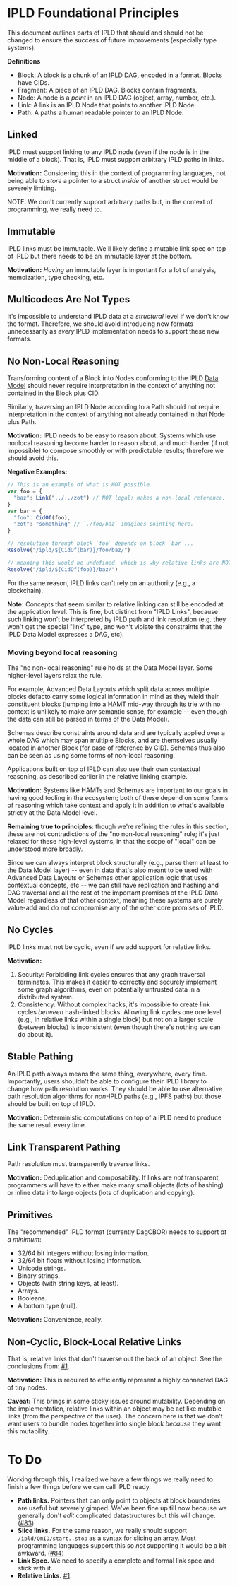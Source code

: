# IPLD Foundational Principles

This document outlines parts of IPLD that should and should not be changed to
ensure the success of future improvements (especially type systems).

**Definitions**

* Block: A block is a chunk of an IPLD DAG, encoded in a format. Blocks have CIDs.
* Fragment: A piece of an IPLD DAG. Blocks contain fragments.
* Node: A node is a *point* in an IPLD DAG (object, array, number, etc.).
* Link: A link is an IPLD Node that points to another IPLD Node.
* Path: A paths a human readable pointer to an IPLD Node.

## Linked

IPLD must support linking to any IPLD node (even if the node is in the middle of
a block). That is, IPLD must support arbitrary IPLD paths in links.

**Motivation:** Considering this in the context of programming languages, not
being able to *store* a pointer to a struct *inside* of another struct would be
severely limiting.

NOTE: We don't currently support arbitrary paths but, in the context of
programming, we really need to.

## Immutable

IPLD links must be immutable. We'll likely define a mutable link spec on top of
IPLD but there needs to be an immutable layer at the bottom.

**Motivation:** *Having* an immutable layer is important for a lot of analysis,
memoization, type checking, etc.

## Multicodecs Are Not Types

It's impossible to understand IPLD data at a *structural* level if we don't know
the format. Therefore, we should avoid introducing new formats unnecessarily as
*every* IPLD implementation needs to support these new formats.

## No Non-Local Reasoning

Transforming content of a Block into Nodes conforming to the IPLD
[Data Model](./data-model-layer/data-model.md) should never require
interpretation in the context of anything not contained in the Block plus CID.

Similarly, traversing an IPLD Node according to a Path should not require
interpretation in the context of anything not already contained in that Node plus Path.

**Motivation:** IPLD needs to be easy to reason about.  Systems which use
nonlocal reasoning become harder to reason about, and much harder (if not
impossible) to compose smoothly or with predictable results; therefore we
should avoid this.

**Negative Examples:**

```javascript
// This is an example of what is NOT possible.
var foo = {
  "baz": Link("../../zot") // NOT legal: makes a non-local reference.
}
var bar = {
  "foo": CidOf(foo),
  "zot": "something" // `./foo/baz` imagines pointing here.
}

// resolution through block `foo` depends on block `bar`...
Resolve("/ipld/${CidOf(bar)}/foo/baz/")

// meaning this would be undefined, which is why relative links are NOT allowed:
Resolve("/ipld/${CidOf(foo)}/baz/")
```

For the same reason, IPLD links can't rely on an authority (e.g., a blockchain).

**Note:** Concepts that seem similar to relative linking can still be encoded
at the application level.  This is fine, but distinct from "IPLD Links", because
such linking won't be interpreted by IPLD path and link resolution (e.g. they
won't get the special "link" type, and won't violate the constraints that the
IPLD Data Model expresses a DAG, etc).

### Moving beyond local reasoning

The "no non-local reasoning" rule holds at the Data Model layer.
Some higher-level layers relax the rule.

For example, Advanced Data Layouts which split data across multiple blocks
defacto carry some logical information in mind as they wield their constituent
blocks (jumping into a HAMT mid-way through its trie with no context is unlikely
to make any semantic sense, for example -- even though the data can still be
parsed in terms of the Data Model).

Schemas describe constraints around data and are typically applied over
a whole DAG which may span multiple Blocks, and are themselves usually
located in another Block (for ease of reference by CID).  Schemas thus also
can be seen as using some forms of non-local reasoning.

Applications built on top of IPLD can also use their own contextual reasoning,
as described earlier in the relative linking example.

**Motivation**: Systems like HAMTs and Schemas are important to our goals in
having good tooling in the ecosystem; both of these depend on some forms of
reasoning which take context and apply it in addition to what's available
strictly at the Data Model level.

**Remaining true to principles**: though we're refining the rules in this section,
these are not contradictions of the "no non-local reasoning" rule; it's just
relaxed for these high-level systems, in that the scope of "local" can be
understood more broadly.

Since we can always interpret block structurally (e.g., parse them at least to
the Data Model layer) -- even in data that's also meant to be used with
Advanced Data Layouts or Schemas other application logic that uses contextual
concepts, etc -- we can still have replication and hashing and DAG traversal
and all the rest of the important promises of the IPLD Data Model regardless of
that other context, meaning these systems are purely value-add and do not
compromise any of the other core promises of IPLD.

## No Cycles

IPLD links must not be cyclic, even if we add support for relative links.

**Motivation:**

1. Security: Forbidding link cycles ensures that any graph traversal terminates.
   This makes it easier to correctly and securely implement some graph
   algorithms, even on potentially untrusted data in a distributed system.
2. Consistency: Without complex hacks, it's impossible to create link cycles
   *between* hash-linked blocks. Allowing link cycles one one level (e.g., in
   relative links within a single block) but not on a larger scale (between
   blocks) is inconsistent (even though there's nothing we can do about it).

## Stable Pathing

An IPLD path always means the same thing, everywhere, every time. Importantly,
users shouldn't be able to configure their IPLD library to change how path
resolution works. They should be able to use alternative path resolution
algorithms for *non*-IPLD paths (e.g., IPFS paths) but those should be built
on top of IPLD.

**Motivation:** Deterministic computations on top of a IPLD need to produce the
same result every time.

## Link Transparent Pathing

Path resolution must transparently traverse links.

**Motivation:** Deduplication and composability. If links are *not* transparent,
programmers will have to either make many small objects (lots of hashing) or
inline data into large objects (lots of duplication and copying).

## Primitives

The "recommended" IPLD format (currently DagCBOR) needs to support *at a minimum*:

* 32/64 bit integers without losing information.
* 32/64 bit floats without losing information.
* Unicode strings.
* Binary strings.
* Objects (with string keys, at least).
* Arrays.
* Booleans.
* A bottom type (null).

**Motivation:** Convenience, really.

## Non-Cyclic, Block-Local Relative Links

That is, relative links that don't traverse out the back of an object. See the
conclusions from: [#1](https://github.com/ipld/specs/issues/1).

**Motivation:** This is required to efficiently represent a highly connected DAG
of tiny nodes.

**Caveat:** This brings in some sticky issues around mutability. Depending on
the implementation, relative links within an object may be act like mutable
links (from the perspective of the user). The concern here is that we don't want
users to bundle nodes together into single block *because* they want this
mutability.

# To Do

Working through this, I realized we have a few things we really need to finish a few things before we can
call IPLD ready.

* **Path links.** Pointers that can only point to objects at block boundaries
  are useful but severely gimped. We've been fine up till now because we
  generally don't *edit* complicated datastructures but this will change.
  ([#83](https://github.com/ipld/specs/issues/83))
* **Slice links.** For the same reason, we really should support
  `/ipld/QmID/start..stop` as a syntax for slicing an array. Most programming
  languages support this so *not* supporting it would be a bit awkward.
  ([#84](https://github.com/ipld/specs/issues/84))
* **Link Spec.** We need to specify a complete and formal link spec and stick
  with it.
* **Relative Links.** [#1](https://github.com/ipld/specs/issues/1).
